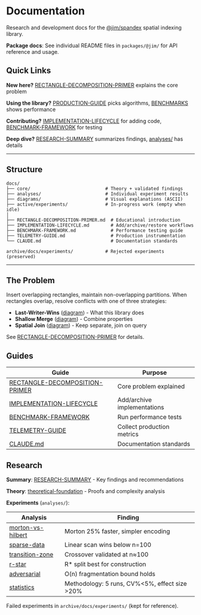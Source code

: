 # Documentation

Research and development docs for the [@jim/spandex](https://jsr.io/@jim/spandex) spatial indexing library.

**Package docs**: See individual README files in `packages/@jim/` for API reference and usage.

## Quick Links

**New here?** [RECTANGLE-DECOMPOSITION-PRIMER](./RECTANGLE-DECOMPOSITION-PRIMER.md) explains the core problem

**Using the library?** [PRODUCTION-GUIDE](../PRODUCTION-GUIDE.md) picks algorithms, [BENCHMARKS](../BENCHMARKS.md) shows performance

**Contributing?** [IMPLEMENTATION-LIFECYCLE](./IMPLEMENTATION-LIFECYCLE.md) for adding code, [BENCHMARK-FRAMEWORK](./BENCHMARK-FRAMEWORK.md) for testing

**Deep dive?** [RESEARCH-SUMMARY](./core/RESEARCH-SUMMARY.md) summarizes findings, [analyses/](./analyses/) has details

---

## Structure

```
docs/
├── core/                            # Theory + validated findings
├── analyses/                        # Individual experiment results
├── diagrams/                        # Visual explanations (ASCII)
├── active/experiments/              # In-progress work (empty when idle)
│
├── RECTANGLE-DECOMPOSITION-PRIMER.md  # Educational introduction
├── IMPLEMENTATION-LIFECYCLE.md        # Add/archive/restore workflows
├── BENCHMARK-FRAMEWORK.md             # Performance testing guide
├── TELEMETRY-GUIDE.md                 # Production instrumentation
└── CLAUDE.md                          # Documentation standards

archive/docs/experiments/            # Rejected experiments (preserved)
```

---

## The Problem

Insert overlapping rectangles, maintain non-overlapping partitions. When rectangles overlap, resolve conflicts with one of three strategies:

- **Last-Writer-Wins** ([diagram](./diagrams/rectangle-decomposition-lww.md)) - What this library does
- **Shallow Merge** ([diagram](./diagrams/rectangle-decomposition-merge.md)) - Combine properties
- **Spatial Join** ([diagram](./diagrams/rectangle-decomposition-spatial-join.md)) - Keep separate, join on query

See [RECTANGLE-DECOMPOSITION-PRIMER](./RECTANGLE-DECOMPOSITION-PRIMER.md) for details.

## Guides

| Guide                                                                 | Purpose                     |
| --------------------------------------------------------------------- | --------------------------- |
| [RECTANGLE-DECOMPOSITION-PRIMER](./RECTANGLE-DECOMPOSITION-PRIMER.md) | Core problem explained      |
| [IMPLEMENTATION-LIFECYCLE](./IMPLEMENTATION-LIFECYCLE.md)             | Add/archive implementations |
| [BENCHMARK-FRAMEWORK](./BENCHMARK-FRAMEWORK.md)                       | Run performance tests       |
| [TELEMETRY-GUIDE](./TELEMETRY-GUIDE.md)                               | Collect production metrics  |
| [CLAUDE.md](./CLAUDE.md)                                              | Documentation standards     |

## Research

**Summary**: [RESEARCH-SUMMARY](./core/RESEARCH-SUMMARY.md) - Key findings and recommendations

**Theory**: [theoretical-foundation](./core/theoretical-foundation.md) - Proofs and complexity analysis

**Experiments** (`analyses/`):

| Analysis                                                      | Finding                                       |
| ------------------------------------------------------------- | --------------------------------------------- |
| [morton-vs-hilbert](./analyses/morton-vs-hilbert-analysis.md) | Morton 25% faster, simpler encoding           |
| [sparse-data](./analyses/sparse-data-analysis.md)             | Linear scan wins below n=100                  |
| [transition-zone](./analyses/transition-zone-analysis.md)     | Crossover validated at n≈100                  |
| [r-star](./analyses/r-star-analysis.md)                       | R* split best for construction                |
| [adversarial](./analyses/adversarial-patterns.md)             | O(n) fragmentation bound holds                |
| [statistics](./analyses/benchmark-statistics.md)              | Methodology: 5 runs, CV%<5%, effect size >20% |

Failed experiments in `archive/docs/experiments/` (kept for reference).
